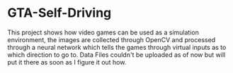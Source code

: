 # GTA-Self-Driving
This project shows how video games can be used as a simulation environment, the images are collected through OpenCV and processed through a neural network which tells the games through virtual inputs as to which direction to go to.
Data Files couldn't be uploaded as of now but will put it there as soon as I figure it out how.
